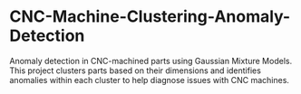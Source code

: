 # CNC-Machine-Clustering-Anomaly-Detection
Anomaly detection in CNC-machined parts using Gaussian Mixture Models. This project clusters parts based on their dimensions and identifies anomalies within each cluster to help diagnose issues with CNC machines.
